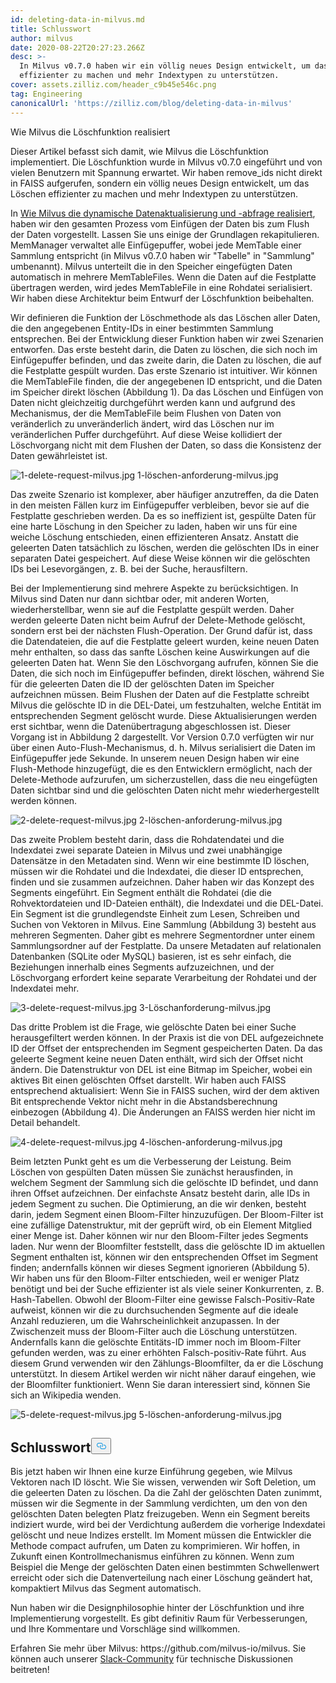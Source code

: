 ```yaml
---
id: deleting-data-in-milvus.md
title: Schlusswort
author: milvus
date: 2020-08-22T20:27:23.266Z
desc: >-
  In Milvus v0.7.0 haben wir ein völlig neues Design entwickelt, um das Löschen
  effizienter zu machen und mehr Indextypen zu unterstützen.
cover: assets.zilliz.com/header_c9b45e546c.png
tag: Engineering
canonicalUrl: 'https://zilliz.com/blog/deleting-data-in-milvus'
---
```

<custom-h1>Wie Milvus die Löschfunktion realisiert</custom-h1><p>Dieser Artikel befasst sich damit, wie Milvus die Löschfunktion implementiert. Die Löschfunktion wurde in Milvus v0.7.0 eingeführt und von vielen Benutzern mit Spannung erwartet. Wir haben remove_ids nicht direkt in FAISS aufgerufen, sondern ein völlig neues Design entwickelt, um das Löschen effizienter zu machen und mehr Indextypen zu unterstützen.</p>
<p>In <a href="https://medium.com/unstructured-data-service/how-milvus-implements-dynamic-data-update-and-query-d15e04a85e7d?source=friends_link&amp;sk=cc38bee61bc194f30324ed17e86886f3">Wie Milvus die dynamische Datenaktualisierung und -abfrage realisiert</a>, haben wir den gesamten Prozess vom Einfügen der Daten bis zum Flush der Daten vorgestellt. Lassen Sie uns einige der Grundlagen rekapitulieren. MemManager verwaltet alle Einfügepuffer, wobei jede MemTable einer Sammlung entspricht (in Milvus v0.7.0 haben wir "Tabelle" in "Sammlung" umbenannt). Milvus unterteilt die in den Speicher eingefügten Daten automatisch in mehrere MemTableFiles. Wenn die Daten auf die Festplatte übertragen werden, wird jedes MemTableFile in eine Rohdatei serialisiert. Wir haben diese Architektur beim Entwurf der Löschfunktion beibehalten.</p>
<p>Wir definieren die Funktion der Löschmethode als das Löschen aller Daten, die den angegebenen Entity-IDs in einer bestimmten Sammlung entsprechen. Bei der Entwicklung dieser Funktion haben wir zwei Szenarien entworfen. Das erste besteht darin, die Daten zu löschen, die sich noch im Einfügepuffer befinden, und das zweite darin, die Daten zu löschen, die auf die Festplatte gespült wurden. Das erste Szenario ist intuitiver. Wir können die MemTableFile finden, die der angegebenen ID entspricht, und die Daten im Speicher direkt löschen (Abbildung 1). Da das Löschen und Einfügen von Daten nicht gleichzeitig durchgeführt werden kann und aufgrund des Mechanismus, der die MemTableFile beim Flushen von Daten von veränderlich zu unveränderlich ändert, wird das Löschen nur im veränderlichen Puffer durchgeführt. Auf diese Weise kollidiert der Löschvorgang nicht mit dem Flushen der Daten, so dass die Konsistenz der Daten gewährleistet ist.</p>
<p>
  
   <span class="img-wrapper"> <img translate="no" src="https://assets.zilliz.com/1_delete_request_milvus_fa1e7941da.jpg" alt="1-delete-request-milvus.jpg" class="doc-image" id="1-delete-request-milvus.jpg" />
   </span> <span class="img-wrapper"> <span>1-löschen-anforderung-milvus.jpg</span> </span></p>
<p>Das zweite Szenario ist komplexer, aber häufiger anzutreffen, da die Daten in den meisten Fällen kurz im Einfügepuffer verbleiben, bevor sie auf die Festplatte geschrieben werden. Da es so ineffizient ist, gespülte Daten für eine harte Löschung in den Speicher zu laden, haben wir uns für eine weiche Löschung entschieden, einen effizienteren Ansatz. Anstatt die geleerten Daten tatsächlich zu löschen, werden die gelöschten IDs in einer separaten Datei gespeichert. Auf diese Weise können wir die gelöschten IDs bei Lesevorgängen, z. B. bei der Suche, herausfiltern.</p>
<p>Bei der Implementierung sind mehrere Aspekte zu berücksichtigen. In Milvus sind Daten nur dann sichtbar oder, mit anderen Worten, wiederherstellbar, wenn sie auf die Festplatte gespült werden. Daher werden geleerte Daten nicht beim Aufruf der Delete-Methode gelöscht, sondern erst bei der nächsten Flush-Operation. Der Grund dafür ist, dass die Datendateien, die auf die Festplatte geleert wurden, keine neuen Daten mehr enthalten, so dass das sanfte Löschen keine Auswirkungen auf die geleerten Daten hat. Wenn Sie den Löschvorgang aufrufen, können Sie die Daten, die sich noch im Einfügepuffer befinden, direkt löschen, während Sie für die geleerten Daten die ID der gelöschten Daten im Speicher aufzeichnen müssen. Beim Flushen der Daten auf die Festplatte schreibt Milvus die gelöschte ID in die DEL-Datei, um festzuhalten, welche Entität im entsprechenden Segment gelöscht wurde. Diese Aktualisierungen werden erst sichtbar, wenn die Datenübertragung abgeschlossen ist. Dieser Vorgang ist in Abbildung 2 dargestellt. Vor Version 0.7.0 verfügten wir nur über einen Auto-Flush-Mechanismus, d. h. Milvus serialisiert die Daten im Einfügepuffer jede Sekunde. In unserem neuen Design haben wir eine Flush-Methode hinzugefügt, die es den Entwicklern ermöglicht, nach der Delete-Methode aufzurufen, um sicherzustellen, dass die neu eingefügten Daten sichtbar sind und die gelöschten Daten nicht mehr wiederhergestellt werden können.</p>
<p>
  
   <span class="img-wrapper"> <img translate="no" src="https://assets.zilliz.com/2_delete_request_milvus_c7fc97ef07.jpg" alt="2-delete-request-milvus.jpg" class="doc-image" id="2-delete-request-milvus.jpg" />
   </span> <span class="img-wrapper"> <span>2-löschen-anforderung-milvus.jpg</span> </span></p>
<p>Das zweite Problem besteht darin, dass die Rohdatendatei und die Indexdatei zwei separate Dateien in Milvus und zwei unabhängige Datensätze in den Metadaten sind. Wenn wir eine bestimmte ID löschen, müssen wir die Rohdatei und die Indexdatei, die dieser ID entsprechen, finden und sie zusammen aufzeichnen. Daher haben wir das Konzept des Segments eingeführt. Ein Segment enthält die Rohdatei (die die Rohvektordateien und ID-Dateien enthält), die Indexdatei und die DEL-Datei. Ein Segment ist die grundlegendste Einheit zum Lesen, Schreiben und Suchen von Vektoren in Milvus. Eine Sammlung (Abbildung 3) besteht aus mehreren Segmenten. Daher gibt es mehrere Segmentordner unter einem Sammlungsordner auf der Festplatte. Da unsere Metadaten auf relationalen Datenbanken (SQLite oder MySQL) basieren, ist es sehr einfach, die Beziehungen innerhalb eines Segments aufzuzeichnen, und der Löschvorgang erfordert keine separate Verarbeitung der Rohdatei und der Indexdatei mehr.</p>
<p>
  
   <span class="img-wrapper"> <img translate="no" src="https://assets.zilliz.com/3_delete_request_milvus_ee40340279.jpg" alt="3-delete-request-milvus.jpg" class="doc-image" id="3-delete-request-milvus.jpg" />
   </span> <span class="img-wrapper"> <span>3-Löschanforderung-milvus.jpg</span> </span></p>
<p>Das dritte Problem ist die Frage, wie gelöschte Daten bei einer Suche herausgefiltert werden können. In der Praxis ist die von DEL aufgezeichnete ID der Offset der entsprechenden im Segment gespeicherten Daten. Da das geleerte Segment keine neuen Daten enthält, wird sich der Offset nicht ändern. Die Datenstruktur von DEL ist eine Bitmap im Speicher, wobei ein aktives Bit einen gelöschten Offset darstellt. Wir haben auch FAISS entsprechend aktualisiert: Wenn Sie in FAISS suchen, wird der dem aktiven Bit entsprechende Vektor nicht mehr in die Abstandsberechnung einbezogen (Abbildung 4). Die Änderungen an FAISS werden hier nicht im Detail behandelt.</p>
<p>
  
   <span class="img-wrapper"> <img translate="no" src="https://assets.zilliz.com/4_delete_request_milvus_f5a29e25df.jpg" alt="4-delete-request-milvus.jpg" class="doc-image" id="4-delete-request-milvus.jpg" />
   </span> <span class="img-wrapper"> <span>4-löschen-anforderung-milvus.jpg</span> </span></p>
<p>Beim letzten Punkt geht es um die Verbesserung der Leistung. Beim Löschen von gespülten Daten müssen Sie zunächst herausfinden, in welchem Segment der Sammlung sich die gelöschte ID befindet, und dann ihren Offset aufzeichnen. Der einfachste Ansatz besteht darin, alle IDs in jedem Segment zu suchen. Die Optimierung, an die wir denken, besteht darin, jedem Segment einen Bloom-Filter hinzuzufügen. Der Bloom-Filter ist eine zufällige Datenstruktur, mit der geprüft wird, ob ein Element Mitglied einer Menge ist. Daher können wir nur den Bloom-Filter jedes Segments laden. Nur wenn der Bloomfilter feststellt, dass die gelöschte ID im aktuellen Segment enthalten ist, können wir den entsprechenden Offset im Segment finden; andernfalls können wir dieses Segment ignorieren (Abbildung 5). Wir haben uns für den Bloom-Filter entschieden, weil er weniger Platz benötigt und bei der Suche effizienter ist als viele seiner Konkurrenten, z. B. Hash-Tabellen. Obwohl der Bloom-Filter eine gewisse Falsch-Positiv-Rate aufweist, können wir die zu durchsuchenden Segmente auf die ideale Anzahl reduzieren, um die Wahrscheinlichkeit anzupassen. In der Zwischenzeit muss der Bloom-Filter auch die Löschung unterstützen. Andernfalls kann die gelöschte Entitäts-ID immer noch im Bloom-Filter gefunden werden, was zu einer erhöhten Falsch-positiv-Rate führt. Aus diesem Grund verwenden wir den Zählungs-Bloomfilter, da er die Löschung unterstützt. In diesem Artikel werden wir nicht näher darauf eingehen, wie der Bloomfilter funktioniert. Wenn Sie daran interessiert sind, können Sie sich an Wikipedia wenden.</p>
<p>
  
   <span class="img-wrapper"> <img translate="no" src="https://assets.zilliz.com/5_delete_request_milvus_bd26633b55.jpg" alt="5-delete-request-milvus.jpg" class="doc-image" id="5-delete-request-milvus.jpg" />
   </span> <span class="img-wrapper"> <span>5-löschen-anforderung-milvus.jpg</span> </span></p>
<h2 id="Wrapping-up" class="common-anchor-header">Schlusswort<button data-href="#Wrapping-up" class="anchor-icon" translate="no">
      <svg translate="no"
        aria-hidden="true"
        focusable="false"
        height="20"
        version="1.1"
        viewBox="0 0 16 16"
        width="16"
      >
        <path
          fill="#0092E4"
          fill-rule="evenodd"
          d="M4 9h1v1H4c-1.5 0-3-1.69-3-3.5S2.55 3 4 3h4c1.45 0 3 1.69 3 3.5 0 1.41-.91 2.72-2 3.25V8.59c.58-.45 1-1.27 1-2.09C10 5.22 8.98 4 8 4H4c-.98 0-2 1.22-2 2.5S3 9 4 9zm9-3h-1v1h1c1 0 2 1.22 2 2.5S13.98 12 13 12H9c-.98 0-2-1.22-2-2.5 0-.83.42-1.64 1-2.09V6.25c-1.09.53-2 1.84-2 3.25C6 11.31 7.55 13 9 13h4c1.45 0 3-1.69 3-3.5S14.5 6 13 6z"
        ></path>
      </svg>
    </button></h2><p>Bis jetzt haben wir Ihnen eine kurze Einführung gegeben, wie Milvus Vektoren nach ID löscht. Wie Sie wissen, verwenden wir Soft Deletion, um die geleerten Daten zu löschen. Da die Zahl der gelöschten Daten zunimmt, müssen wir die Segmente in der Sammlung verdichten, um den von den gelöschten Daten belegten Platz freizugeben. Wenn ein Segment bereits indiziert wurde, wird bei der Verdichtung außerdem die vorherige Indexdatei gelöscht und neue Indizes erstellt. Im Moment müssen die Entwickler die Methode compact aufrufen, um Daten zu komprimieren. Wir hoffen, in Zukunft einen Kontrollmechanismus einführen zu können. Wenn zum Beispiel die Menge der gelöschten Daten einen bestimmten Schwellenwert erreicht oder sich die Datenverteilung nach einer Löschung geändert hat, kompaktiert Milvus das Segment automatisch.</p>
<p>Nun haben wir die Designphilosophie hinter der Löschfunktion und ihre Implementierung vorgestellt. Es gibt definitiv Raum für Verbesserungen, und Ihre Kommentare und Vorschläge sind willkommen.</p>
<p>Erfahren Sie mehr über Milvus: https://github.com/milvus-io/milvus. Sie können auch unserer <a href="https://milvusio.slack.com/join/shared_invite/zt-e0u4qu3k-bI2GDNys3ZqX1YCJ9OM~GQ#/">Slack-Community</a> für technische Diskussionen beitreten!</p>
